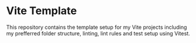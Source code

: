 # Vite Template
This repository contains the template setup for my Vite projects including my prefferred folder structure, linting, lint rules and test setup using Vitest.
